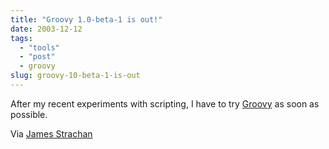 ```yaml
---
title: "Groovy 1.0-beta-1 is out!"
date: 2003-12-12
tags: 
  - "tools"
  - "post"
  - groovy
slug: groovy-10-beta-1-is-out
---
```


After my recent experiments with scripting, I have to try [Groovy](http://groovy.codehaus.org/) as soon as possible.

Via [James Strachan](http://radio.weblogs.com/0112098/)
